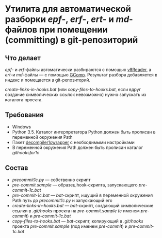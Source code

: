 Утилита для автоматической разборки *epf*-, *erf*-, *ert*- и *md*-файлов при помещении (committing) в git-репозиторий
===

Что делает
---

*epf*- и *erf*-файлы автоматически разбираются с помощью [v8Reader](https://github.com/xDrivenDevelopment/v8Reader), а 
*ert*-и *md*-файлы — с помощью [GComp](http://1c.alterplast.ru/gcomp/). Результат разбора добавляется в индекс и 
помещается в git-репозиторий.

*create-links-in-hooks.bat* (или *copy-files-to-hooks.bat*, если вдруг создание символических ссылок невозможно) нужно 
запускать из каталога проекта.

Требования
---

- Windows
- Python 3.5. Каталог интерпретатора Python должен быть прописан в переменной окружения Path
- Пакет [decompiler1cwrapper](https://github.com/Cujoko/decompiler1cwrapper) с необходимыми настройками
- В переменной окружения Path должен быть прописан каталог *githooksfor1c*

Состав
---

- *precommit1c.py* — cобственно скрипт
- *pre-commit.sample* — образец hook-скрипта, запускающего *pre-commit-1c.bat*
- *pre-commit-1c.bat* — *bat*-скрипт, ищущий в переменной окружения Path путь до *precommit1c.py* и запускающий его
- *create-links-in-hooks.bat* — *bat*-скрипт, создающий символические ссылки в *.git/hooks* проекта на 
*pre-commit.sample* (c именем *pre-commit*) и *pre-commit-1c.bat*
- *copy-files-to-hooks.bat* — *bat*-скрипт, копирующий в *.git/hooks* проекта *pre-commit.sample* (под именем 
*pre-commit*) и *pre-commit-1c.bat*
